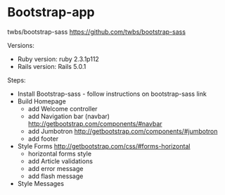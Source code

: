 # Bootstrap-app

twbs/bootstrap-sass			https://github.com/twbs/bootstrap-sass 

Versions:
* Ruby version: ruby 2.3.1p112 
* Rails version: Rails 5.0.1

Steps:
* Install Bootstrap-sass - follow instructions on bootstrap-sass link
* Build Homepage
	* add Welcome controller
	* add Navigation bar (navbar) 	http://getbootstrap.com/components/#navbar 
	* add Jumbotron		http://getbootstrap.com/components/#jumbotron 
	* add footer
* Style Forms 	http://getbootstrap.com/css/#forms-horizontal
	* horizontal forms style
	* add Article validations
	* add error message
	* add flash message 
* Style Messages 






